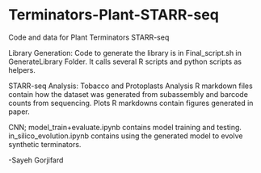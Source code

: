 # Terminators-Plant-STARR-seq
Code and data for Plant Terminators STARR-seq 

Library Generation: 
Code to generate the library is in Final_script.sh in GenerateLibrary Folder. It calls several R scripts and python scripts as helpers.  

STARR-seq Analysis: Tobacco and Protoplasts 
Analysis R markdown files contain how the dataset was generated from subassembly and barcode counts from sequencing. 
Plots R markdowns contain figures generated in paper. 

CNN; 
model_train+evaluate.ipynb contains model training and testing. 
in_silico_evolution.ipynb contains using the generated model to evolve synthetic terminators. 

-Sayeh Gorjifard
